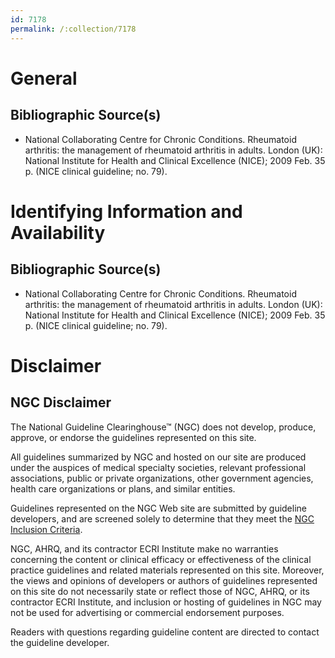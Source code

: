 ```yaml
---
id: 7178
permalink: /:collection/7178
---
```


# General

## Bibliographic Source(s)

- National Collaborating Centre for Chronic Conditions. Rheumatoid arthritis: the management of rheumatoid arthritis in adults. London (UK): National Institute for Health and Clinical Excellence (NICE); 2009 Feb. 35 p. (NICE clinical guideline; no. 79).

# Identifying Information and Availability

## Bibliographic Source(s)

- National Collaborating Centre for Chronic Conditions. Rheumatoid arthritis: the management of rheumatoid arthritis in adults. London (UK): National Institute for Health and Clinical Excellence (NICE); 2009 Feb. 35 p. (NICE clinical guideline; no. 79).

# Disclaimer

## NGC Disclaimer

The National Guideline Clearinghouse™ (NGC) does not develop, produce, approve, or endorse the guidelines represented on this site.

All guidelines summarized by NGC and hosted on our site are produced under the auspices of medical specialty societies, relevant professional associations, public or private organizations, other government agencies, health care organizations or plans, and similar entities.

Guidelines represented on the NGC Web site are submitted by guideline developers, and are screened solely to determine that they meet the [NGC Inclusion Criteria](/help-and-about/summaries/inclusion-criteria).

NGC, AHRQ, and its contractor ECRI Institute make no warranties concerning the content or clinical efficacy or effectiveness of the clinical practice guidelines and related materials represented on this site. Moreover, the views and opinions of developers or authors of guidelines represented on this site do not necessarily state or reflect those of NGC, AHRQ, or its contractor ECRI Institute, and inclusion or hosting of guidelines in NGC may not be used for advertising or commercial endorsement purposes.

Readers with questions regarding guideline content are directed to contact the guideline developer.

